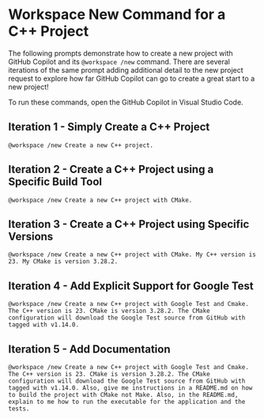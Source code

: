 # Workspace New Command for a C++ Project

The following prompts demonstrate how to create a new project with GitHub Copilot and its `@workspace /new` command. There are several iterations of the same prompt adding additional detail to the new project request to explore how far GitHub Copilot can go to create a great start to a new project!

To run these commands, open the GitHub Copilot in Visual Studio Code.

## Iteration 1 - Simply Create a C++ Project

```text
@workspace /new Create a new C++ project.
```

## Iteration 2 - Create a C++ Project using a Specific Build Tool

```text
@workspace /new Create a new C++ project with CMake.
```

## Iteration 3 - Create a C++ Project using Specific Versions

```text
@workspace /new Create a new C++ project with CMake. My C++ version is 23. My CMake is version 3.28.2.
```

## Iteration 4 - Add Explicit Support for Google Test

```text
@workspace /new Create a new C++ project with Google Test and Cmake. The C++ version is 23. CMake is version 3.28.2. The CMake configuration will download the Google Test source from GitHub with tagged with v1.14.0.
```

## Iteration 5 - Add Documentation

```text
@workspace /new Create a new C++ project with Google Test and Cmake. The C++ version is 23. CMake is version 3.28.2. The CMake configuration will download the Google Test source from GitHub with tagged with v1.14.0. Also, give me instructions in a README.md on how to build the project with CMake not Make. Also, in the README.md, explain to me how to run the executable for the application and the tests.
```

